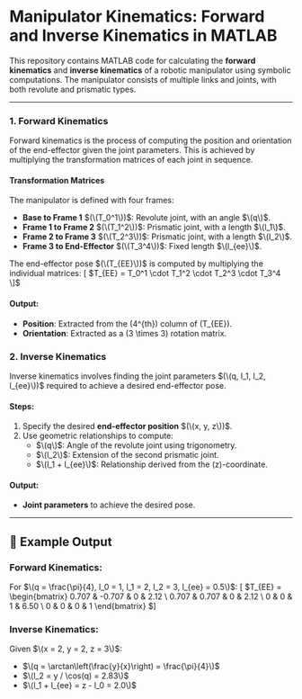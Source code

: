 # Manipulator Kinematics: Forward and Inverse Kinematics in MATLAB

This repository contains MATLAB code for calculating the **forward kinematics** and **inverse kinematics** of a robotic manipulator using symbolic computations. The manipulator consists of multiple links and joints, with both revolute and prismatic types.

---
### 1. **Forward Kinematics**

Forward kinematics is the process of computing the position and orientation of the end-effector given the joint parameters. This is achieved by multiplying the transformation matrices of each joint in sequence.

#### Transformation Matrices
The manipulator is defined with four frames:
- **Base to Frame 1** $(\(T_0^1\))$: Revolute joint, with an angle $\(q\)$.
- **Frame 1 to Frame 2** $(\(T_1^2\))$: Prismatic joint, with a length $\(l_1\)$.
- **Frame 2 to Frame 3** $(\(T_2^3\))$: Prismatic joint, with a length $\(l_2\)$.
- **Frame 3 to End-Effector** $(\(T_3^4\))$: Fixed length $\(l_{ee}\)$.

The end-effector pose $(\(T_{EE}\))$ is computed by multiplying the individual matrices:
\[
$T_{EE} = T_0^1 \cdot T_1^2 \cdot T_2^3 \cdot T_3^4
\]$

#### Output:
- **Position**: Extracted from the \(4^{th}\) column of \(T_{EE}\).
- **Orientation**: Extracted as a \(3 \times 3\) rotation matrix.

### 2. **Inverse Kinematics**

Inverse kinematics involves finding the joint parameters $(\(q, l_1, l_2, l_{ee}\))$ required to achieve a desired end-effector pose.

#### Steps:
1. Specify the desired **end-effector position** $(\(x, y, z\))$.
2. Use geometric relationships to compute:
   - $\(q\)$: Angle of the revolute joint using trigonometry.
   - $\(l_2\)$: Extension of the second prismatic joint.
   - $\(l_1 + l_{ee}\)$: Relationship derived from the \(z\)-coordinate.

#### Output:
- **Joint parameters** to achieve the desired pose.

---

## 🔢 Example Output

### Forward Kinematics:
For $\(q = \frac{\pi}{4}, l_0 = 1, l_1 = 2, l_2 = 3, l_{ee} = 0.5\)$:
\[
$T_{EE} = \begin{bmatrix} 
0.707 & -0.707 & 0 & 2.12 \\
0.707 & 0.707 & 0 & 2.12 \\
0 & 0 & 1 & 6.50 \\
0 & 0 & 0 & 1 
\end{bmatrix}
\$]

### Inverse Kinematics:
Given $\(x = 2, y = 2, z = 3\)$:
- $\(q = \arctan\left(\frac{y}{x}\right) = \frac{\pi}{4}\)$
- $\(l_2 = y / \cos(q) = 2.83\)$
- $\(l_1 + l_{ee} = z - l_0 = 2.0\)$
